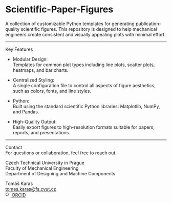 # Scientific-Paper-Figures

A collection of customizable Python templates for generating publication-quality scientific figures. This repository is designed to help mechanical engineers create consistent and visually appealing plots with minimal effort.

---

Key Features  
- Modular Design:  
Templates for common plot types including line plots, scatter plots, heatmaps, and bar charts.

- Centralized Styling:  
A single configuration file to control all aspects of figure aesthetics, such as colors, fonts, and line styles.

- Python:  
Built using the standard scientific Python libraries: Matplotlib, NumPy, and Pandas.

- High-Quality Output:  
Easily export figures to high-resolution formats suitable for papers, reports, and presentations.

---

Contact  
For questions or collaboration, feel free to reach out.

Czech Technical University in Prague  
Faculty of Mechanical Engineering  
Department of Designing and Machine Components  

Tomáš Karas  
<tomas.karas@fs.cvut.cz>  
[<img src="https://orcid.org/assets/vectors/orcid.logo.icon.svg" alt="ORCID" width="16" height="16"> ORCID](https://orcid.org/0009-0005-7202-6036)

 
